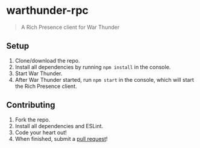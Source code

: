 # warthunder-rpc
> A Rich Presence client for War Thunder

## Setup
1. Clone/download the repo.
2. Install all dependencies by running `npm install` in the console.
3. Start War Thunder.
4. After War Thunder started, run `npm start` in the console, which will start the Rich Presence client.

## Contributing
1. Fork the repo.
2. Install all dependencies and ESLint.
3. Code your heart out!
4. When finished, submit a [pull request](https://github.com/devdutchy/warthunder-rpc/compare)!